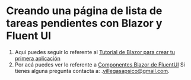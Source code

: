 # Creando una página de lista de tareas pendientes con Blazor y Fluent UI
1. Aquí puedes seguir lo referente al [Tutorial de Blazor para crear tu primera aplicación](https://dotnet.microsoft.com/es-es/learn/aspnet/blazor-tutorial/intro)
2. Por acá puedes ver lo referente a [Componentes Blazor de FluentUI](https://www.fluentui-blazor.net/)
Si tienes alguna pregunta contacta a: .<villegasapsico@gmail.com>.

